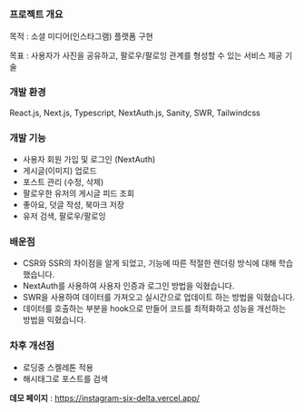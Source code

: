 # 

### 프로젝트 개요

목적 : 소셜 미디어(인스타그램) 플랫폼 구현

목표 : 사용자가 사진을 공유하고, 팔로우/팔로잉 관계를 형성할 수 있는 서비스 제공 기술 

### 개발 환경

React.js, Next.js, Typescript, NextAuth.js, Sanity, SWR, Tailwindcss

### 개발 기능

- 사용자 회원 가입 및 로그인 (NextAuth)
- 게시글(이미지) 업로드
- 포스트 관리 (수정, 삭제)
- 팔로우한 유저의 게시글 피드 조회
- 좋아요, 덧글 작성, 북마크 저장
- 유저 검색, 팔로우/팔로잉

### 배운점

- CSR와 SSR의 차이점을 알게 되었고, 기능에 따른 적절한 렌더링 방식에 대해 학습했습니다.
- NextAuth를 사용하여 사용자 인증과 로그인 방법을 익혔습니다.
- SWR을 사용하여 데이터를 가져오고 실시간으로 업데이트 하는 방법을 익혔습니다.
- 데이터를 호출하는 부분을 hook으로 만들어 코드를 최적화하고 성능을 개선하는 방법을 익혔습니다.

### 차후 개선점

- 로딩중 스켈레톤 적용
- 해시태그로 포스트를 검색

**데모 페이지** : https://instagram-six-delta.vercel.app/
